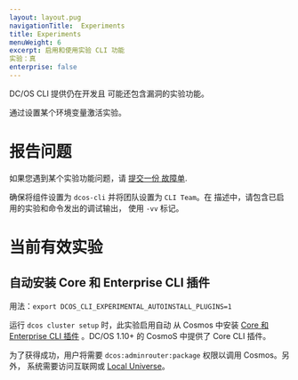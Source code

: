 ```yaml
---
layout: layout.pug
navigationTitle:  Experiments
title: Experiments
menuWeight: 6
excerpt: 启用和使用实验 CLI 功能
实验：真
enterprise: false
---
```


DC/OS CLI 提供仍在开发且
可能还包含漏洞的实验功能。

通过设置某个环境变量激活实验。

# 报告问题 


如果您遇到某个实验功能问题，请 [提交一份
故障单](https://jira.mesosphere.com/secure/CreateIssueDetails!init.jspa?pid=14105&issuetype=1&priority=3&customfield_12300=114&components=19801&description=Describe%20the%20issue%3A%0A%0AExperiments%20being%20used%3A%0A%0AReproduction%20steps%3A%0A%0AOutput%20when%20run%20with%20%60dcos%20-vv%60%3A%0A%0AOutput%20of%20%60dcos%20--version%60%3A
).

确保将组件设置为 `dcos-cli` 并将团队设置为 `CLI Team`。在
描述中，请包含已启用的实验和命令发出的调试输出，
使用 `-vv` 标记。

# 当前有效实验 #

## 自动安装 Core 和 Enterprise CLI 插件 ##

用法：`export DCOS_CLI_EXPERIMENTAL_AUTOINSTALL_PLUGINS=1`

运行 `dcos cluster setup` 时，此实验启用自动
从 Cosmos 中安装 [Core 和 Enterprise CLI 插件](/cn/1.12/cli/plugins/)
。DC/OS 1.10+ 的 CosmoS 中提供了 Core CLI 插件。

为了获得成功，用户将需要
`dcos:adminrouter:package` 权限以调用 Cosmos。另外，
系统需要访问互联网或 [Local Universe](/cn/1.12/administering-clusters/deploying-a-local-dcos-universe/)。
